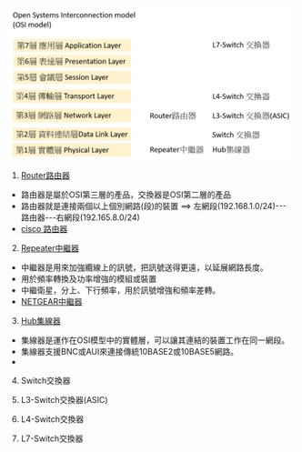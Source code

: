 ![http](網路設備.png)








1. [Router路由器](https://zh.wikipedia.org/wiki/%E8%B7%AF%E7%94%B1%E5%99%A8)

- 路由器是屬於OSI第三層的產品，交換器是OSI第二層的產品
- 路由器就是連接兩個以上個別網路(段)的裝置 ==> 左網段(192.168.1.0/24)---路由器---右網段(192.165.8.0/24)
- [cisco 路由器](https://www.cisco.com/c/en/us/products/routers/900-series-integrated-services-routers-isr/index.html)

2. [Repeater中繼器](https://zh.wikipedia.org/wiki/%E4%B8%AD%E7%BB%A7%E5%99%A8)

- 中繼器是用來加強纜線上的訊號，把訊號送得更遠，以延展網路長度。
- 用於頻率轉換及功率增強的模組或裝置
- 中繼衛星，分上、下行頻率，用於訊號增強和頻率差轉。
- [NETGEAR中繼器](https://www.netgear.com/home/wifi/mesh/rbs50y/)

3. [Hub集線器](https://zh.wikipedia.org/wiki/%E9%9B%86%E7%B7%9A%E5%99%A8)

- 集線器是運作在OSI模型中的實體層，可以讓其連結的裝置工作在同一網段。
- 集線器支援BNC或AUI來連接傳統10BASE2或10BASE5網路。
- 

4. Switch交換器

5. L3-Switch交換器(ASIC)

6. L4-Switch交換器

7. L7-Switch交換器

